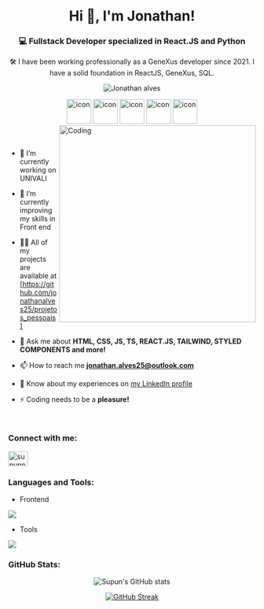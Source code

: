 <h1 align="center">Hi 👋, I'm Jonathan!</h1>
<h3 align="center">💻 Fullstack Developer specialized in React.JS and Python</h3>
<p align="center">🛠️ I have been working professionally as a GeneXus developer since 2021. I have a solid foundation in ReactJS, GeneXus, SQL. </p>
<p align="center"> 
 <img src="https://komarev.com/ghpvc/?username=jonathanalves25&label=Profile%20views&color=0e75b6&style=flat" alt="Jonathan alves" /> 
</p>

<div align="center">
 <img src="https://techstack-generator.vercel.app/ts-icon.svg" alt="icon" width="50" height="50" />
  <img src="https://techstack-generator.vercel.app/js-icon.svg" alt="icon"width="50" height="50" />
 <img src="https://techstack-generator.vercel.app/react-icon.svg" alt="icon" width="50" height="50" />
  <img src="https://techstack-generator.vercel.app/github-icon.svg" alt="icon" width="50" height="50" />
 <img src="https://techstack-generator.vercel.app/prettier-icon.svg" alt="icon" width="50" height="50" />
</div>

<img align="right" alt="Coding" width="400" src="https://user-images.githubusercontent.com/74038190/229223263-cf2e4b07-2615-4f87-9c38-e37600f8381a.gif">
<br><br>

- 🔭 I’m currently working on UNIVALI

- 🌱 I’m currently improving my skills in Front end

- 👨‍💻 All of my projects are available at [https://github.com/jonathanalves25/projetos_pessoais]
- 💬 Ask me about **HTML, CSS, JS, TS, REACT.JS, TAILWIND, STYLED COMPONENTS and more!**

- 📫 How to reach me **jonathan.alves25@outlook.com**

- 📄 Know about my experiences on [my LinkedIn profile](https://www.linkedin.com/in/jonathan-alves-42278610a/)

- ⚡ Coding needs to be a **pleasure!**

<br>
<h3 align="left">Connect with me:</h3>
<p align="left">
<a href="https://www.linkedin.com/in/jonathan-alves-42278610a/" target="blank"><img align="center" src="https://raw.githubusercontent.com/rahuldkjain/github-profile-readme-generator/master/src/images/icons/Social/linked-in-alt.svg" alt="supunnanayakkara" height="30" width="40" /></a>

<h3 align="left">Languages and Tools:</h3>

- Frontend
<p align="left">
  <a href="https://skillicons.dev">
    <img src="https://skillicons.dev/icons?i=css,html,js,ts,react,vite,nextjs,sass,styledcomponents,tailwind" />
  </a>
</p>

- Tools
<p align="left">
  <a href="https://skillicons.dev">
    <img src="https://skillicons.dev/icons?i=git,github,vscode,postman," />
  </a>
</p>

<h3 align="left">GitHub Stats:</h3>
<div align="center">
 
![Supun's GitHub stats](https://github-readme-stats.vercel.app/api?username=jonathanalves25\&theme=midnight-purple\&show_icons=true\&show=reviews,prs_merged\&hide=contribs,issues)

[![GitHub Streak](https://streak-stats.demolab.com/?user=jonathanalves25&theme=midnight-purple)](https://git.io/streak-stats)
